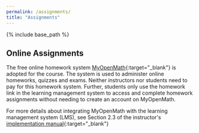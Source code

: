 ```yaml
---
permalink: /assignments/
title: "Assignments"
---
```


{% include base_path %}

## Online Assignments

The free online homework system [MyOpenMath](https://www.myopenmath.com){:target="_blank"} is adopted for the course. The system is used to administer online homeworks, quizzes and exams. Neither instructors nor students need to pay for this homework system. Further, students only use the homework link in the learning management system to access and complete homework assignments without needing to create an account on MyOpenMath. 

For more details about integrating MyOpenMath with the learning management system (LMS), see Section 2.3 of the instructor's [implementation manual](https://github.com/IntroToStatNCAT/IntroToStatNCAT.github.io/blob/293fa3bfabcfc845174045bffc627611f1e7d909/files/ImplementationProtocol/TIP-Manual-Draft-v1.pdf){:target="_blank"}